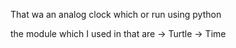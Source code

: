 That wa an analog clock which or run using python

the module which I used in that are 
-> Turtle
-> Time

